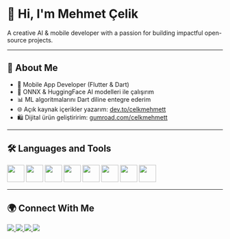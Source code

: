 <h1>👋 Hi, I'm Mehmet Çelik</h1>

<p>A creative AI & mobile developer with a passion for building impactful open-source projects.</p>

---

<h2>🚀 About Me</h2>

<ul>
  <li>📱 Mobile App Developer (Flutter & Dart)</li>
  <li>🧠 ONNX & HuggingFace AI modelleri ile çalışırım</li>
  <li>📊 ML algoritmalarını Dart diline entegre ederim</li>
  <li>🌐 Açık kaynak içerikler yazarım: <a href="https://dev.to/celkmehmett" target="_blank">dev.to/celkmehmett</a></li>
  <li>🛍️ Dijital ürün geliştiririm: <a href="https://celkmehmett.gumroad.com" target="_blank">gumroad.com/celkmehmett</a></li>
</ul>

---

<h2>🛠️ Languages and Tools</h2>

<p>
  <img src="https://cdn.jsdelivr.net/gh/devicons/devicon/icons/flutter/flutter-original.svg" width="40" />
  <img src="https://cdn.jsdelivr.net/gh/devicons/devicon/icons/dart/dart-original.svg" width="40" />
  <img src="https://cdn.jsdelivr.net/gh/devicons/devicon/icons/python/python-original.svg" width="40" />
  <img src="https://cdn.jsdelivr.net/gh/devicons/devicon/icons/pytorch/pytorch-original.svg" width="40" />
  <img src="https://cdn.jsdelivr.net/gh/devicons/devicon/icons/tensorflow/tensorflow-original.svg" width="40" />
  <img src="https://cdn.jsdelivr.net/gh/devicons/devicon/icons/firebase/firebase-plain.svg" width="40" />
  <img src="https://cdn.jsdelivr.net/gh/devicons/devicon/icons/github/github-original.svg" width="40" />
  <img src="https://cdn.jsdelivr.net/gh/devicons/devicon/icons/linux/linux-original.svg" width="40" />
</p>

---

<h2>🌍 Connect With Me</h2>

<p>
  <a href="https://www.linkedin.com/in/mehmet-%C3%A7elik-11237886/" target="_blank">
    <img src="https://img.shields.io/badge/LinkedIn-%230077B5.svg?&style=for-the-badge&logo=linkedin&logoColor=white" />
  </a>
  <a href="https://dev.to/celkmehmett" target="_blank">
    <img src="https://img.shields.io/badge/Dev.to-%23000000.svg?&style=for-the-badge&logo=dev.to&logoColor=white" />
  </a>
  <a href="https://celkmehmett.gumroad.com" target="_blank">
    <img src="https://img.shields.io/badge/Gumroad-%2336a9ae.svg?&style=for-the-badge&logo=gumroad&logoColor=white" />
  </a>
  <a href="mailto:mehmetcelik@example.com" target="_blank">
    <img src="https://img.shields.io/badge/Email-%23D14836.svg?&style=for-the-badge&logo=gmail&logoColor=white" />
  </a>
</p>
